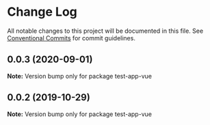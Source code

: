 # Change Log

All notable changes to this project will be documented in this file.
See [Conventional Commits](https://conventionalcommits.org) for commit guidelines.

## 0.0.3 (2020-09-01)

**Note:** Version bump only for package test-app-vue





## 0.0.2 (2019-10-29)

**Note:** Version bump only for package test-app-vue
